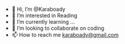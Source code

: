 - 👋 Hi, I’m @Karaboady
- 👀 I’m interested in Reading 
- 🌱 I’m currently learning ...
- 💞️ I’m looking to collaborate on coding
- 📫 How to reach me karaboady@gmail.com 

<!---
Karaboady/Karaboady is a ✨ special ✨ repository because its `README.md` (this file) appears on your GitHub profile.
You can click the Preview link to take a look at your changes.
--->
